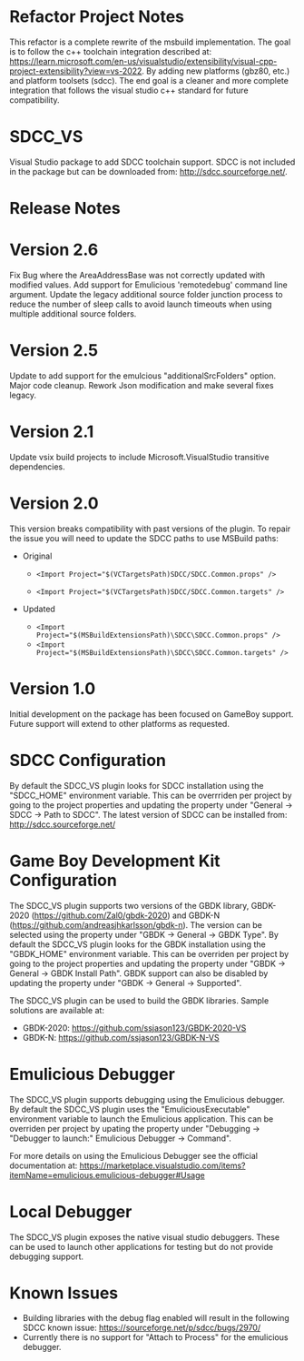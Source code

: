 # Refactor Project Notes
This refactor is a complete rewrite of the msbuild implementation. The goal is to follow the c++ toolchain integration described at: https://learn.microsoft.com/en-us/visualstudio/extensibility/visual-cpp-project-extensibility?view=vs-2022. By adding new platforms (gbz80, etc.) and platform toolsets (sdcc). The end goal is a cleaner and more complete integration that follows the visual studio c++ standard for future compatibility.


# SDCC_VS
Visual Studio package to add SDCC toolchain support. SDCC is not included in the package but can be downloaded from: http://sdcc.sourceforge.net/.

# Release Notes
# Version 2.6
Fix Bug where the AreaAddressBase was not correctly updated with modified values.
Add support for Emulicious 'remotedebug' command line argument.
Update the legacy additional source folder junction process to reduce the number of sleep calls to avoid launch timeouts when using multiple additional source folders.

# Version 2.5
Update to add support for the emulcious "additionalSrcFolders" option.
Major code cleanup.
Rework Json modification and make several fixes legacy.

# Version 2.1
Update vsix build projects to include Microsoft.VisualStudio transitive dependencies.

# Version 2.0
This version breaks compatibility with past versions of the plugin. To repair the issue you will need to update the SDCC paths to use MSBuild paths:
* Original

  * ```<Import Project="$(VCTargetsPath)SDCC/SDCC.Common.props" />```

  * ```<Import Project="$(VCTargetsPath)SDCC/SDCC.Common.targets" />```

* Updated
  * ```<Import Project="$(MSBuildExtensionsPath)\SDCC\SDCC.Common.props" />```
  * ```<Import Project="$(MSBuildExtensionsPath)\SDCC\SDCC.Common.targets" />```

# Version 1.0
Initial development on the package has been focused on GameBoy support. Future support will extend to other platforms as requested.

# SDCC Configuration
By default the SDCC_VS plugin looks for SDCC installation using the "SDCC_HOME" environment variable. This can be overrriden per project by going to the project properties and updating the property under "General -> SDCC -> Path to SDCC". The latest version of SDCC can be installed from: http://sdcc.sourceforge.net/

# Game Boy Development Kit Configuration
The SDCC_VS plugin supports two versions of the GBDK library, GBDK-2020 (https://github.com/Zal0/gbdk-2020) and GBDK-N (https://github.com/andreasjhkarlsson/gbdk-n). The version can be selected using the property under "GBDK -> General -> GBDK Type". By default the SDCC_VS plugin looks for the GBDK installation using the "GBDK_HOME" environment variable. This can be overriden per project by going to the project properties and updating the property under "GBDK -> General -> GBDK Install Path". GBDK support can also be disabled by updating the property under "GBDK -> General -> Supported".

The SDCC_VS plugin can be used to build the GBDK libraries. Sample solutions are available at:
* GBDK-2020: https://github.com/ssjason123/GBDK-2020-VS
* GBDK-N: https://github.com/ssjason123/GBDK-N-VS

# Emulicious Debugger
The SDCC_VS plugin supports debugging using the Emulicious debugger. By default the SDCC_VS plugin uses the "EmuliciousExecutable" environment variable to launch the Emulicious application. This can be overriden per project by upating the property under "Debugging -> "Debugger to launch:" Emulicious Debugger -> Command". 

For more details on using the Emulicious Debugger see the official documentation at: https://marketplace.visualstudio.com/items?itemName=emulicious.emulicious-debugger#Usage

# Local Debugger
The SDCC_VS plugin exposes the native visual studio debuggers. These can be used to launch other applications for testing but do not provide debugging support.

# Known Issues
* Building libraries with the debug flag enabled will result in the following SDCC known issue: https://sourceforge.net/p/sdcc/bugs/2970/
* Currently there is no support for "Attach to Process" for the emulicious debugger.

